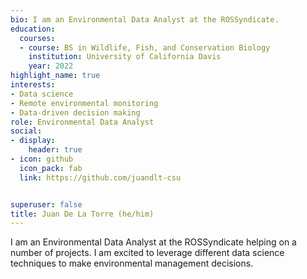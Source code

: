```yaml
---
bio: I am an Environmental Data Analyst at the ROSSyndicate. 
education:
  courses:
  - course: BS in Wildlife, Fish, and Conservation Biology
    institution: University of California Davis
    year: 2022
highlight_name: true
interests:
- Data science
- Remote environmental monitoring
- Data-driven decision making
role: Environmental Data Analyst
social:
- display:
    header: true
- icon: github
  icon_pack: fab
  link: https://github.com/juandlt-csu


superuser: false
title: Juan De La Torre (he/him)
---
```


I am an Environmental Data Analyst at the ROSSyndicate helping on a number of projects. I am excited to leverage different data science techniques to make environmental management decisions.



